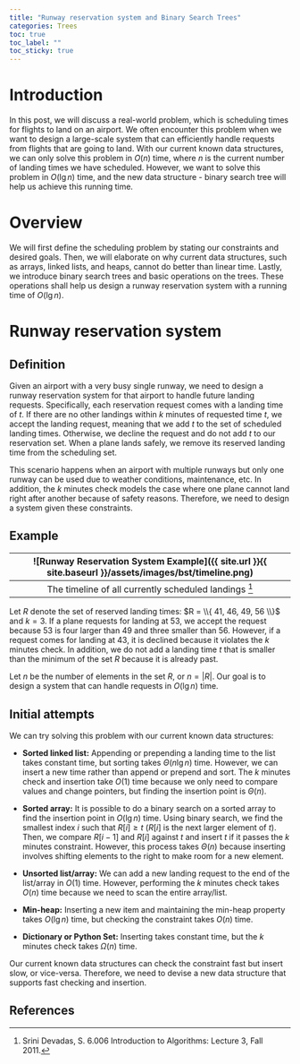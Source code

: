 ```yaml
---
title: "Runway reservation system and Binary Search Trees"
categories: Trees
toc: true
toc_label: ""
toc_sticky: true
---
```


# Introduction

In this post, we will discuss a real-world problem, which is scheduling times for flights to land on an airport. We often encounter this problem when we want to design a large-scale system that can efficiently handle requests from flights that are going to land. With our current known data structures, we can only solve this problem in $O(n)$ time, where $n$ is the current number of landing times we have scheduled. However, we want to solve this problem in $O(\lg n)$ time, and the new data structure - binary search tree will help us achieve this running time.

# Overview

We will first define the scheduling problem by stating our constraints and desired goals. Then, we will elaborate on why current data structures, such as arrays, linked lists, and heaps, cannot do better than linear time. Lastly, we introduce binary search trees and basic operations on the trees. These operations shall help us design a runway reservation system with a running time of $O(\lg n)$.

# Runway reservation system

## Definition

Given an airport with a very busy single runway, we need to design a runway reservation system for that airport to handle future landing requests. Specifically, each reservation request comes with a landing time of $t$. If there are no other landings within $k$ minutes of requested time $t$, we accept the landing request, meaning that we add $t$ to the set of scheduled landing times. Otherwise, we decline the request and do not add $t$ to our reservation set. When a plane lands safely, we remove its reserved landing time from the scheduling set.

This scenario happens when an airport with multiple runways but only one runway can be used due to weather conditions, maintenance, etc. In addition, the $k$ minutes check models the case where one plane cannot land right after another because of safety reasons. Therefore, we need to design a system given these constraints.

## Example 

|![Runway Reservation System Example]({{ site.url }}{{ site.baseurl }}/assets/images/bst/timeline.png)|
|:---:|
|The timeline of all currently scheduled landings [^1]|

Let $R$ denote the set of reserved landing times: $R = \\{ 41, 46, 49, 56 \\}$ and $k = 3$. If a plane requests for landing at $53$, we accept the request because $53$ is four larger than $49$ and three smaller than $56$. However, if a request comes for landing at $43$, it is declined because it violates the $k$ minutes check. In addition, we do not add a landing time $t$ that is smaller than the minimum of the set $R$ because it is already past.

Let $n$ be the number of elements in the set $R$, or $n = \lvert R \rvert$. Our goal is to design a system that can handle requests in $O(\lg n)$ time.

## Initial attempts

We can try solving this problem with our current known data structures:

- **Sorted linked list:** Appending or prepending a landing time to the list takes constant time, but sorting takes $\Theta(n \lg n)$ time. However, we can insert a new time rather than append or prepend and sort. The $k$ minutes check and insertion take $O(1)$ time because we only need to compare values and change pointers, but finding the insertion point is $\Theta(n)$.

- **Sorted array:** It is possible to do a binary search on a sorted array to find the insertion point in $O(\lg n)$ time. Using binary search, we find the smallest index $i$ such that $R[i] \ge t$ ($R[i]$ is the next larger element of $t$). Then, we compare $R[i-1]$ and $R[i]$ against $t$ and insert $t$ if it passes the $k$ minutes constraint. However, this process takes $\Theta(n)$ because inserting involves shifting elements to the right to make room for a new element.

- **Unsorted list/array:** We can add a new landing request to the end of the list/array in $O(1)$ time. However, performing the $k$ minutes check takes $O(n)$ time because we need to scan the entire array/list.

- **Min-heap:** Inserting a new item and maintaining the min-heap property takes $O(\lg n)$ time, but checking the constraint takes $O(n)$ time.

- **Dictionary or Python Set:** Inserting takes constant time, but the $k$ minutes check takes $\Omega(n)$ time.

Our current known data structures can check the constraint fast but insert slow, or vice-versa. Therefore, we need to devise a new data structure that supports fast checking and insertion.


References
---
[^1]: Srini Devadas, S. 6.006 Introduction to Algorithms: Lecture 3, Fall 2011.
[^2]: Thomas H. Cormen, Charles E. Leiserson, Ronald L. Rivest, Clifford Stein: Introduction to Algorithms, 3rd Edition. MIT Press 2009, ISBN 978-0-262-03384-8, pp. 151-164.